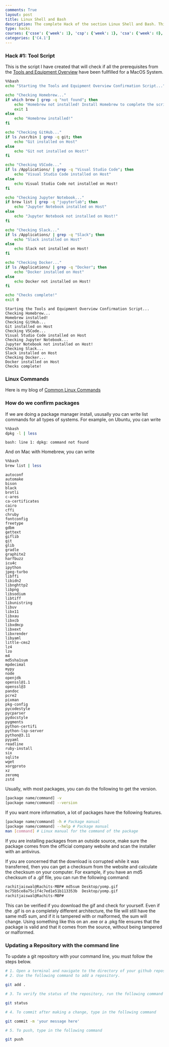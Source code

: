 ```yaml
---
comments: True
layout: post
title: Linux Shell and Bash
description: The complete Hack of the section Linux Shell and Bash. This page is also saved in a jupyter notebook.
type: hacks
courses: {'csse': {'week': 1}, 'csp': {'week': 1}, 'csa': {'week': 0}, 'labnotebook': {'week': 1}}
categories: ['C4.1']
---
```


### Hack #1: Tool Script
This is the script I have created that will check if all the prerequisites from the [Tools and Equipment Overview](https://nighthawkcoders.github.io/teacher//c4.3/c5.0/2023/08/16/Tools_Equipment.html) have been fullfilled for a MacOS System.


```bash
%%bash
echo "Starting the Tools and Equipment Overview Confirmation Script..."

echo "Checking Homebrew..."
if which brew | grep -q "not found"; then
    echo "Homebrew not installed! Install Homebrew to complete the script!"
    exit 1
else
    echo "Homebrew installed!"
fi

echo "Checking GitHub..."
if ls /usr/bin | grep -q git; then
    echo "Git installed on Host"
else
    echo "Git not installed on Host!"
fi

echo "Checking VSCode..."
if ls /Applications/ | grep -q "Visual Studio Code"; then
    echo "Visual Studio Code installed on Host"
else
    echo Visual Studio Code not installed on Host!
fi

echo "Checking Jupyter Notebook..."
if brew list | grep -q "jupyterlab"; then
    echo "Jupyter Notebook installed on Host"
else
    echo "Jupyter Notebook not installed on Host!"
fi

echo "Checking Slack..."
if ls /Applications/ | grep -q "Slack"; then
    echo "Slack installed on Host"
else
    echo Slack not installed on Host!
fi

echo "Checking Docker..."
if ls /Applications/ | grep -q "Docker"; then
    echo "Docker installed on Host"
else
    echo Docker not installed on Host!
fi

echo "Checks complete!"
exit 0
```

    Starting the Tools and Equipment Overview Confirmation Script...
    Checking Homebrew...
    Homebrew installed!
    Checking GitHub...
    Git installed on Host
    Checking VSCode...
    Visual Studio Code installed on Host
    Checking Jupyter Notebook...
    Jupyter Notebook not installed on Host!
    Checking Slack...
    Slack installed on Host
    Checking Docker...
    Docker installed on Host
    Checks complete!


### Linux Commands
Here is my blog of [Common Linux Commands](https://rachit-j.github.io/Rackets-Blog/c1.4/2023/08/21/Terminal_Commands.html)

### How do we confirm packages

If we are doing a package manager install, ususally you can write list commands for all types of systems. For example, on Ubuntu, you can write


```bash
%%bash
dpkg -l | less
```

    bash: line 1: dpkg: command not found


And on Mac with Homebrew, you can write


```bash
%%bash
brew list | less
```

    autoconf
    automake
    bison
    black
    brotli
    c-ares
    ca-certificates
    cairo
    cffi
    chruby
    fontconfig
    freetype
    gdbm
    gettext
    giflib
    git
    glib
    gradle
    graphite2
    harfbuzz
    icu4c
    ipython
    jpeg-turbo
    libffi
    libidn2
    libnghttp2
    libpng
    libsodium
    libtiff
    libunistring
    libuv
    libx11
    libxau
    libxcb
    libxdmcp
    libxext
    libxrender
    libyaml
    little-cms2
    lz4
    lzo
    m4
    md5sha1sum
    mpdecimal
    mypy
    node
    openjdk
    openssl@1.1
    openssl@3
    pandoc
    pcre2
    pixman
    pkg-config
    pycodestyle
    pycparser
    pydocstyle
    pygments
    python-certifi
    python-lsp-server
    python@3.11
    pyyaml
    readline
    ruby-install
    six
    sqlite
    wget
    xorgproto
    xz
    zeromq
    zstd


Usually, with most packages, you can do the following to get the version.

```bash
[package name/command] -v
[package name/command] --version
```

If you want more information, a lot of packages have the following features.

```bash
[package name/command] -h # Package manual
[package name/command] --help # Package manual
man [command] # Linux manual for the command of the package
```

If you are installing packages from an outside source, make sure the package comes from the official company website and scan the installer with an antivirus.

If you are concerned that the download is corrupted while it was transferred, then you can get a checksum from the website and calculate the checksum on your computer. For example, if you have an md5 checksum of a .gif file, you can run the following command:

```bash
rachitjaiswal@Rachits-MBP# md5sum Desktop/yomp.gif
bc75b5ce8a75c1f4c7ed1e51b113353b  Desktop/yomp.gif
rachitjaiswal@Rachits-MBP#
```

This can be verified if you download the gif and check for yourself. Even if the .gif is on a completely different architecture, the file will still have the same md5 sum, and if it is tampered with or malformed, the sum will change. Using something like this on an .exe or a .pkg file ensures that the package is valid and that it comes from the source, without being tampered or malformed.

### Updating a Repository with the command line
To update a git repository with your command line, you must follow the steps below.

```bash
# 1. Open a terminal and navigate to the directory of your github repository on your localhost
# 2. Use the following command to add a repository.

git add .

# 3. To verify the status of the repository, run the following command

git status

# 4. To commit after making a change, type in the following command

git commit -m 'your message here'

# 5. To push, type in the following command

git push
```
